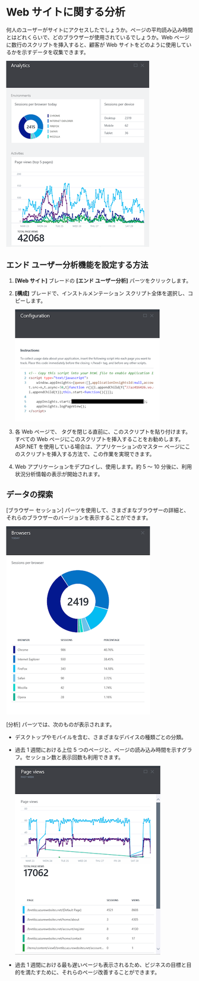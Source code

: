 <properties title="エンド ユーザー分析機能を使用する方法" pageTitle="エンド ユーザー分析機能を使用する方法" description="Azure でのエンド ユーザー分析について説明します。" authors="vladj"  />

# Web サイトに関する分析

何人のユーザーがサイトにアクセスしたでしょうか。ページの平均読み込み時間とはどれくらいで、どのブラウザーが使用されているでしょうか。Web ページに数行のスクリプトを挿入すると、顧客が Web サイトをどのように使用しているかを示すデータを収集できます。

   ![エンド ユーザー分析](./media/insights-usage-analytics/Insights_ConfiguredExperience.png)

## エンド ユーザー分析機能を設定する方法
1. **[Web サイト]** ブレードの **[エンド ユーザー分析]** パーツをクリックします。
2. **[構成]** ブレードで、インストルメンテーション スクリプト全体を選択し、コピーします。

   ![Configuration](./media/insights-usage-analytics/Insights_CopyCode.png)


3. 各 Web ページで、</head> タグを閉じる直前に、このスクリプトを貼り付けます。すべての Web ページにこのスクリプトを挿入することをお勧めします。ASP.NET を使用している場合は、アプリケーションのマスター ページにこのスクリプトを挿入する方法で、この作業を実現できます。

4. Web アプリケーションをデプロイし、使用します。約 5 ～ 10 分後に、利用状況分析情報の表示が開始されます。

## データの探索

[ブラウザー セッション] パーツを使用して、さまざまなブラウザーの詳細と、それらのブラウザーのバージョンを表示することができます。

   ![ブラウザー](./media/insights-usage-analytics/Insights_Browsers.png)

[分析] パーツでは、次のものが表示されます。
- デスクトップやモバイルを含む、さまざまなデバイスの種類ごとの分類。
- 過去 1 週間における上位 5 つのページと、ページの読み込み時間を示すグラフ。セッション数と表示回数も利用できます。

   ![上位ページ](./media/insights-usage-analytics/Insights_TopPages.png)

- 過去 1 週間における最も遅いページも表示されるため、ビジネスの目標と目的を満たすために、それらのページ改善することができます。


